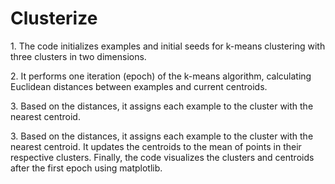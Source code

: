 # Clusterize

<p>1. The code initializes examples and initial seeds for k-means clustering with three clusters in two dimensions.</p>
<p>2. It performs one iteration (epoch) of the k-means algorithm, calculating Euclidean distances between examples and current centroids.</p>
<p>3. Based on the distances, it assigns each example to the cluster with the nearest centroid.</p>3. Based on the distances, it assigns each example to the cluster with the nearest centroid.
It updates the centroids to the mean of points in their respective clusters.
Finally, the code visualizes the clusters and centroids after the first epoch using matplotlib.
